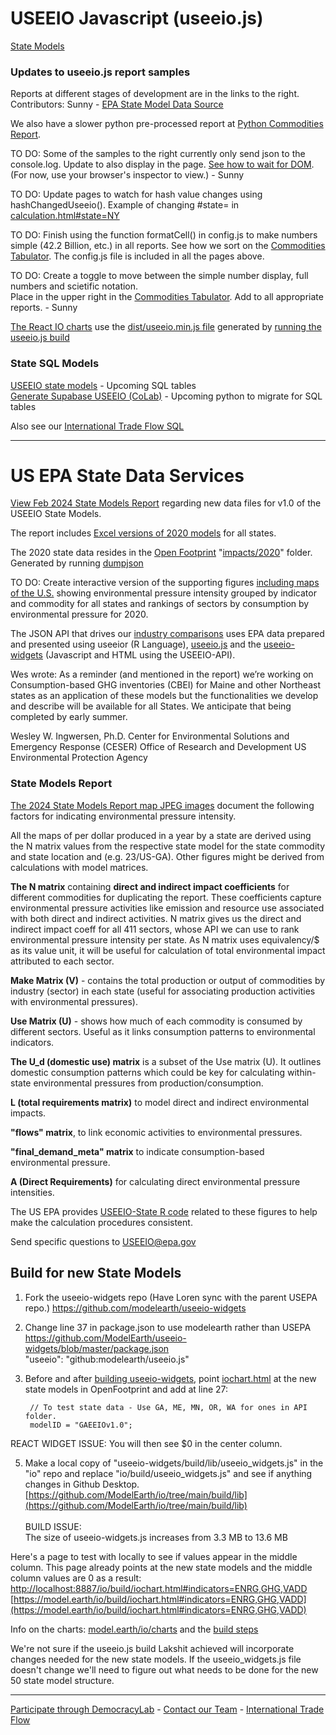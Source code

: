 
<h1>USEEIO Javascript (useeio.js)</h1>

[State Models](/io/about/)

<h3>Updates to useeio.js report samples</h3>

Reports at different stages of development are in the links to the right.  
Contributors: Sunny<!-- Expansion of following in email Aug 22, 2024 --> - <a href="https://github.com/ModelEarth/OpenFootprint/tree/main/impacts/2020">EPA State Model Data Source</a>  
<!--
2019 data - Wes and Ben say to just host 2019 here
<a href="https://github.com/ModelEarth/USEEIO/tree/import_factors/import_factors_exio/output">Exiobase+BEA output for 2019</a>.
-->

We also have a slower python pre-processed report at <a href="/data-pipeline/research/economy/">Python Commodities Report</a>.

TO DO: Some of the samples to the right currently only send json to the console.log. Update to also display in the page. <a href="tabulator.html">See how to wait for DOM</a>. (For now, use your browser's inspector to view.) - Sunny 

TO DO: Update pages to watch for hash value changes using hashChangedUseeio(). Example of changing #state= in <a href="calculation.html#state=NY">calculation.html#state=NY</a>

TO DO: Finish using the function formatCell() in config.js to make numbers simple  (42.2 Billion, etc.) in all reports. See how we sort on the <a href="tabulator.html">Commodities Tabulator</a>. The config.js file is included in all the pages above.

TO DO: Create a toggle to move between the simple number display, full numbers and scietific notation.<br>Place in the upper right in the <a href="tabulator.html">Commodities Tabulator</a>. Add to all appropriate reports. - Sunny

<a href="https://model.earth/io/charts">The React IO charts</a> use the <a href="../dist/useeio.min.js">dist/useeio.min.js file</a> generated by <a href="../">running the useeio.js build</a>

### State SQL Models

<a href="/io/about/">USEEIO state models</a> - Upcoming SQL tables  
<a href="https://colab.research.google.com/drive/1CYKNTnLiZ_PbP5WS_dMVtYyYDIAFwzq8?usp=sharing" target="useeio_colab">Generate Supabase USEEIO (CoLab)</a> - Upcoming python to migrate for SQL tables  


Also see our <a href="/OpenFootprint/trade/">International Trade Flow SQL</a>

</section>

---


# US EPA State Data Services 

[View Feb 2024 State Models Report](https://cfpub.epa.gov/si/si_public_record_Report.cfm?dirEntryId=360453&Lab=CESER) regarding new data files for v1.0 of the USEEIO State Models. 

The report includes [Excel versions of 2020 models](http://doi.org/10.23719/1530076) for all states.
 
The 2020 state data resides in the [Open Footprint](/OpenFootprint/) "[impacts/2020](/OpenFootprint/impacts/2020)" folder. Generated by running [dumpjson](../) 

TO DO: Create interactive version of the supporting figures [including maps of the U.S.](https://doi.org/10.6084/m9.figshare.c.7041473) showing environmental pressure intensity grouped by indicator and commodity for all states and rankings of sectors by consumption by environmental pressure for 2020.

The JSON API that drives our [industry comparisons](/localsite/info/) uses EPA data prepared and presented using useeior (R Language),  [useeio.js](/useeio.js/footprint) and the [useeio-widgets](/io/charts/) (Javascript and HTML using the USEEIO-API).

Wes wrote: As a reminder (and mentioned in the report) we’re working on Consumption-based GHG inventories (CBEI) for Maine and other Northeast states as an application of these models but the functionalities we develop and describe will be available for all States. We anticipate that being completed by early summer. 

Wesley W. Ingwersen, Ph.D.
Center for Environmental Solutions and Emergency Response (CESER)
Office of Research and Development
US Environmental Protection Agency

### State Models Report

[The 2024 State Models Report map JPEG images](https://doi.org/10.6084/m9.figshare.c.7041473) document the following factors for indicating environmental pressure intensity.

All the maps of per dollar produced in a year by a state are derived using the N matrix values from the respective state model for the state commodity and state location and (e.g. 23/US-GA).  Other figures might be derived from calculations with model matrices.

**The N matrix** containing **direct and indirect impact coefficients** for different commodities for duplicating the report. These coefficients capture environmental pressure activities like emission and resource use associated with both direct and indirect activities. N matrix gives us the direct and indirect impact coeff for all 411 sectors, whose API we can use to rank environmental pressure intensity per state. As N matrix uses equivalency/$ as its value unit, it will be useful for calculation of total environmental impact attributed to each sector. 

**Make Matrix (V)** -  contains the total production or output of commodities by industry (sector) in each state (useful for associating production activities with environmental pressures).  

**Use Matrix (U)** -  shows how much of each commodity is consumed by different sectors. Useful as it links consumption patterns to environmental indicators.  

**The U\_d (domestic use) matrix** is a subset of the Use matrix (U). It outlines domestic consumption patterns which could be key for calculating within-state environmental pressures from production/consumption.  

**L (total requirements matrix)** to model direct and indirect environmental impacts.  

**"flows" matrix**, to link economic activities to environmental pressures.  

**"final\_demand\_meta" matrix** to indicate consumption-based environmental pressure.  

**A (Direct Requirements)** for calculating direct environmental pressure intensities.  

The US EPA provides [USEEIO-State R code](https://github.com/usepa/USEEIO-State) related to these figures to help make the calculation procedures consistent.

Send specific questions to USEEIO@epa.gov
<br>


## Build for new State Models

1. Fork the useeio-widgets repo (Have Loren sync with the parent USEPA repo.)
https://github.com/modelearth/useeio-widgets

2. Change line 37 in package.json to use modelearth rather than USEPA
https://github.com/ModelEarth/useeio-widgets/blob/master/package.json  
"useeio": "github:modelearth/useeio.js"

3. Before and after [building useeio-widgets](https://model.earth/io/charts/react/), point [iochart.html](http://localhost:8887/useeio-widgets/build/iochart.html#indicators=ENRG,GHG,VADD) at the new state models in OpenFootprint and add at line 27:  

		// To test state data - Use GA, ME, MN, OR, WA for ones in API folder.
		modelID = "GAEEIOv1.0";
REACT WIDGET ISSUE: You will then see $0 in the center column.

5. Make a local copy of "useeio-widgets/build/lib/useeio\_widgets.js" in the "io" repo and replace "io/build/useeio\_widgets.js" and see if anything changes in Github Desktop.  
[https://github.com/ModelEarth/io/tree/main/build/lib](https://github.com/ModelEarth/io/tree/main/build/lib)  
<br>BUILD ISSUE:  
The size of useeio-widgets.js increases from 3.3 MB to 13.6 MB

Here's a page to test with locally to see if values appear in the middle column. This page already points at the new state models and the middle column values are 0 as a result:
[http://localhost:8887/io/build/iochart.html#indicators=ENRG,GHG,VADD](http://localhost:8887/io/build/iochart.html#indicators=ENRG,GHG,VADD)
[https://model.earth/io/build/iochart.html#indicators=ENRG,GHG,VADD](https://model.earth/io/build/iochart.html#indicators=ENRG,GHG,VADD)

Info on the charts: [model.earth/io/charts](https://model.earth/io/charts/) and the [build steps](https://model.earth/io/charts/react/)

We're not sure if the useeio.js build Lakshit achieved will incorporate changes needed for the new state models.  If the useeio_widgets.js file doesn't change we'll need to figure out what needs to be done for the new 50 state model structure.

---

[Participate through DemocracyLab](https://www.democracylab.org/projects/834) - [Contact our Team](/io/team/) - [International Trade Flow](/OpenFootprint/trade/)
<br>

